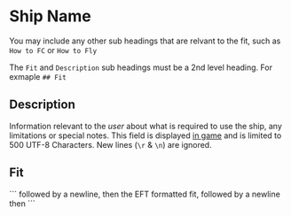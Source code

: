# Ship Name

You may include any other sub headings that are relvant to the fit, such as `How to FC` or `How to Fly`

The `Fit` and `Description` sub headings must be a 2nd level heading.  For exmaple `## Fit`


## Description

Information relevant to the *user* about what is required to use the ship, any limitations or special notes.  This field is displayed [in game](https://i.imgur.com/hIgC4ru.png) and is limited to 500 UTF-8 Characters.  New lines (`\r` & `\n`) are ignored.

## Fit

\`\`\` followed by a newline, then the EFT formatted fit, followed by a newline then \`\`\`
